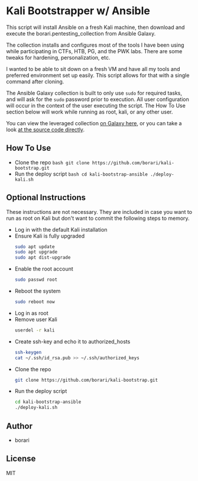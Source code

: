 # Kali Bootstrapper w/ Ansible
This script will install Ansible on a fresh Kali machine, then download and execute the borari.pentesting_collection from Ansible Galaxy.

The collection installs and configures most of the tools I have been using while participating in CTFs, HTB, PG, and the PWK labs. There are some tweaks for hardening, personalization, etc.

I wanted to be able to sit down on a fresh VM and have all my tools and preferred environment set up easily. This script allows for that with a single command after cloning.

The Ansible Galaxy collection is built to only use `sudo` for required tasks, and will ask for the `sudo` password prior to execution. All user configuration will occur in the context of the user executing the script. The How To Use section below will work while running as root, kali, or any other user.

You can view the leveraged collection [on Galaxy here](https://galaxy.ansible.com/borari/pentesting_collection), or you can take a look [at the source code directly](https://github.com/borari/pentesting_collection).

How To Use
-------

- Clone the repo
        ```bash
        git clone https://github.com/borari/kali-bootstrap.git
        ```
- Run the deploy script
        ```bash
        cd kali-bootstrap-ansible
        ./deploy-kali.sh
        ```

Optional Instructions
-------

These instructions are not necessary. They are included in case you want to run as root on Kali but don't want to commit the following steps to memory.

- Log in with the default Kali installation
- Ensure Kali is fully upgraded
    ```bash
    sudo apt update
    sudo apt upgrade
    sudo apt dist-upgrade
    ```
- Enable the root account
	```bash
	sudo passwd root
	```
- Reboot the system
    ```bash
    sudo reboot now
    ```
- Log in as root
- Remove user Kali
	```bash
	userdel -r kali
	```
- Create ssh-key and echo it to authorized_hosts
	```bash
	ssh-keygen
	cat ~/.ssh/id_rsa.pub >> ~/.ssh/authorized_keys
	```
- Clone the repo
	```bash
	git clone https://github.com/borari/kali-bootstrap.git 
	```
- Run the deploy script
	```bash
	cd kali-bootstrap-ansible
	./deploy-kali.sh
	```

Author
-------
- borari

License
-------

MIT
